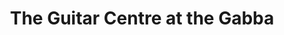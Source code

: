 ---
title: "The Guitar Centre at the Gabba"
url: /brisbane/the-guitar-centre-at-the-gabba/
shop: music
---